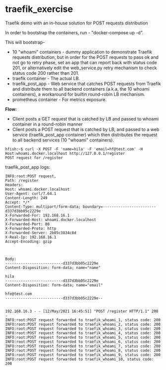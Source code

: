 # traefik_exercise
Traefik demo with an in-house solution for POST requests distribution

In order to bootstrap the containers, run - "docker-compose up -d".

This will bootstrap-
* 10 "whoami" containers - dummy application to demonstrate Traefik requests distribution, but in order for the POST requests to pass ok and not go to retry 
  phase, set an app that can report back with status code 201, or alternatively edit the web_service.py retry mechanism to check status code 200 rather than 201.
* traefik container - The actual LB.
* traefik_post_app - Web service that catches POST requests from Traefik and distribute them to all backend containers (a.k.a, the 10 whoami containers), a workaround for builtin round-robin LB mechanism. 
* prometheus container - For metrics exposure.

**Flow:**
* Client posts a GET request that is catched by LB and passed to whoami container in a round-robin manner
* Client posts a POST request that is catched by LB, and passed to a web service (traefik_post_app container) which then distributes the request to all backend services (10 "whoami" containers).

```
hfish:~$ curl -X POST -F 'name=hila' -F 'email=hf@test.com' -H Host:whoami.docker.localhost http://127.0.0.1/register
POST request for /register
```

traefik_post_app logs:
```
INFO:root:POST request,
Path: /register
Headers:
Host: whoami.docker.localhost
User-Agent: curl/7.64.1
Content-Length: 249
Accept: */*
Content-Type: multipart/form-data; boundary=------------------------d337d3bb05c2229e
X-Forwarded-For: 192.168.16.1
X-Forwarded-Host: whoami.docker.localhost
X-Forwarded-Port: 80
X-Forwarded-Proto: http
X-Forwarded-Server: 2b05c3834c8d
X-Real-Ip: 192.168.16.1
Accept-Encoding: gzip



Body:
--------------------------d337d3bb05c2229e
Content-Disposition: form-data; name="name"

hila
--------------------------d337d3bb05c2229e
Content-Disposition: form-data; name="email"

hfe@test.com
--------------------------d337d3bb05c2229e--


192.168.16.3 - - [12/May/2021 16:45:51] "POST /register HTTP/1.1" 200 -
INFO:root:POST request forwarded to traefik_whoami_1, status code: 200
INFO:root:POST request forwarded to traefik_whoami_2, status code: 200
INFO:root:POST request forwarded to traefik_whoami_3, status code: 200
INFO:root:POST request forwarded to traefik_whoami_4, status code: 200
INFO:root:POST request forwarded to traefik_whoami_5, status code: 200
INFO:root:POST request forwarded to traefik_whoami_6, status code: 200
INFO:root:POST request forwarded to traefik_whoami_7, status code: 200
INFO:root:POST request forwarded to traefik_whoami_8, status code: 200
INFO:root:POST request forwarded to traefik_whoami_9, status code: 200
INFO:root:POST request forwarded to traefik_whoami_10, status code: 200
```
